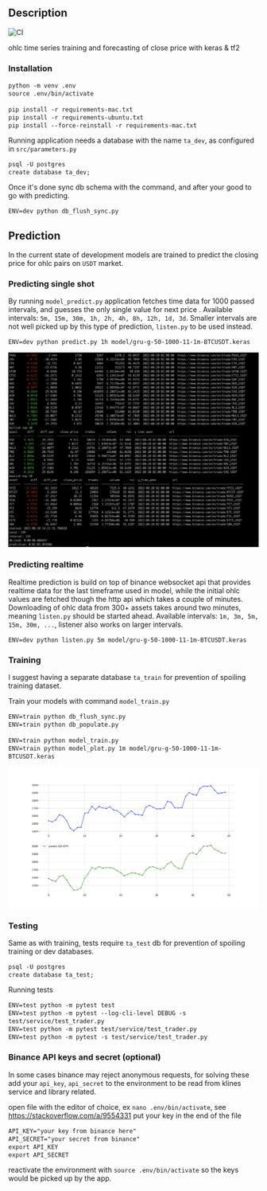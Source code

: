 ## Description
![CI](https://github.com/ivanproskuryakov/ta-predict/workflows/CI/badge.svg)

ohlc time series training and forecasting of close price with keras & tf2

### Installation

```
python -m venv .env
source .env/bin/activate

pip install -r requirements-mac.txt
pip install -r requirements-ubuntu.txt
pip install --force-reinstall -r requirements-mac.txt
```

Running application needs a database with the name `ta_dev`, as configured in `src/parameters.py`

```
psql -U postgres
create database ta_dev;
```

Once it's done sync db schema with the command, and after your good to go with predicting.

```
ENV=dev python db_flush_sync.py
```

## Prediction

In the current state of development models are trained to predict the closing price for ohlc pairs on `USDT` market.

### Predicting single shot

By running `model_predict.py` application fetches time data for 1000 passed intervals, and guesses the only single value
for next price . Available intervals: `5m, 15m, 30m, 1h, 2h, 4h, 8h, 12h, 1d, 3d`.
Smaller intervals are not well picked up by this type of prediction, `listen.py` to be used instead.

```
ENV=dev python predict.py 1h model/gru-g-50-1000-11-1m-BTCUSDT.keras
```

![model predict](doc/mode_predict.png)

### Predicting realtime

Realtime prediction is build on top of binance websocket api that provides realtime data for the last timeframe used in
model, while the initial ohlc values are fetched though the http api which takes a couple of minutes. Downloading of
ohlc data from 300+ assets takes around two minutes, meaning `listen.py` should be started ahead. Available
intervals: `1m, 3m, 5m, 15m, 30m, ...`, listener also works on larger intervals.

```
ENV=dev python listen.py 5m model/gru-g-50-1000-11-1m-BTCUSDT.keras
```

### Training

I suggest having a separate database `ta_train` for prevention of spoiling training dataset.

Train your models with command `model_train.py`

```
ENV=train python db_flush_sync.py
ENV=train python db_populate.py

ENV=train python model_train.py
ENV=train python model_plot.py 1m model/gru-g-50-1000-11-1m-BTCUSDT.keras

```

![model plot](doc/model_plot.png)

### Testing

Same as with training, tests require `ta_test` db for prevention of spoiling training or dev databases.

```
psql -U postgres
create database ta_test;
``` 

Running tests

```
ENV=test python -m pytest test
ENV=test python -m pytest --log-cli-level DEBUG -s test/service/test_trader.py
ENV=test python -m pytest test/service/test_trader.py
ENV=test python -m pytest -s test/service/test_trader.py

```

### Binance API keys and secret (optional)

In some cases binance may reject anonymous requests, for solving these add your `api_key`, `api_secret` to the
environment to be read from klines service and library related.

open file with the editor of choice, ex `nano .env/bin/activate`, see https://stackoverflow.com/a/9554331
put your key in the end of the file

```
API_KEY="your key from binance here"
API_SECRET="your secret from binance"
export API_KEY
export API_SECRET
```

reactivate the environment with `source .env/bin/activate` so the keys would be picked up by the app.
